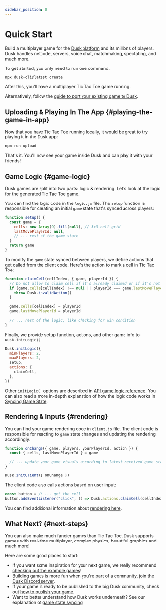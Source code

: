 ```yaml
---
sidebar_position: 0
---
```


# Quick Start

Build a multiplayer game for the [Dusk platform](https://www.dusk.gg) and its millions of players. Dusk handles netcode, servers, voice chat, matchmaking, spectating, and much more.

To get started, you only need to run one command:

```sh
npx dusk-cli@latest create
```
After this, you'll have a multiplayer Tic Tac Toe game running.

Alternatively, follow the [guide to port your existing game to Dusk](./how-it-works/existing-game.md). 

## Uploading & Playing In The App {#playing-the-game-in-app}

Now that you have Tic Tac Toe running locally, it would be great to try playing it in the Dusk app:

```sh
npm run upload
```
That's it. You'll now see your game inside Dusk and can play it with your friends!

## Game Logic {#game-logic}

Dusk games are split into two parts: logic & rendering. Let's look at the logic for the generated Tic Tac Toe game.

You can find the logic code in the `logic.js` file. The `setup` function is responsible for creating an initial `game` state that's synced across players:

```js
function setup() {
  const game = {
    cells: new Array(9).fill(null), // 3x3 cell grid
    lastMovePlayerId: null,
    // ... rest of the game state
  }
  return game
}
```

To modify the `game` state synced between players, we define actions that get called from the client code. Here's the action to mark a cell in Tic Tac Toe:

```js
function claimCell(cellIndex, { game, playerId }) {
  // Do not allow to claim cell if it's already claimed or if it's not player's turn
  if (game.cells[cellIndex] !== null || playerId === game.lastMovePlayerId) {
    throw Dusk.invalidAction()
  }

  game.cells[cellIndex] = playerId
  game.lastMovePlayerId = playerId
  
  // ... rest of the logic, like checking for win condition
}
```

Finally, we provide setup function, actions, and other game info to `Dusk.initLogic()`:

```js
Dusk.initLogic({
  minPlayers: 2,
  maxPlayers: 2,
  setup,
  actions: {
    claimCell,
  },
})
```
Other `initLogic()` options are described in [API game logic reference](api-reference.md#game-logic). You can also read a more in-depth explanation of how the logic code works in [Syncing Game State](how-it-works/syncing-game-state.md).


## Rendering & Inputs {#rendering}

You can find your game rendering code in `client.js` file. The client code is responsible for reacting to `game` state changes and updating the rendering accordingly:

```js
function onChange({ game, players, yourPlayerId, action }) {
  const { cells, lastMovePlayerId } = game

  // ... update your game visuals according to latest received game state. Also play sound effects, update styles, etc.
}

Dusk.initClient({ onChange })
```

The client code also calls actions based on user input:

```js
const button = // ... get the cell
button.addEventListener("click", () => Dusk.actions.claimCell(cellIndex))
```

You can find additional information about [rendering here](how-it-works/syncing-game-state.md#rendering).

## What Next? {#next-steps}

You can also make much fancier games than Tic Tac Toe. Dusk supports games with real-time multiplayer, complex physics, beautiful graphics and much more!

Here are some good places to start:

- If you want some inspiration for your next game, we really recommend [checking out the example games](examples.mdx)!
- Building games is more fun when you're part of a community, join the [Dusk Discord server](https://discord.gg/dusk-devs).
- If your game is ready to be published to the big Dusk community, check out [how to publish your game](publishing/publishing-your-game.md).
- Want to better understand how Dusk works underneath? See our explanation of [game state syncing](how-it-works/syncing-game-state.md).
